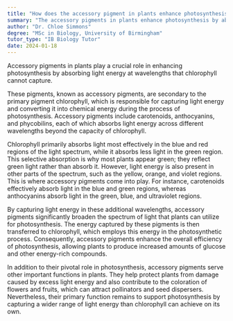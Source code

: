 ```yaml
---
title: "How does the accessory pigment in plants enhance photosynthesis?"
summary: "The accessory pigments in plants enhance photosynthesis by absorbing light energy in wavelengths that chlorophyll cannot."
author: "Dr. Chloe Simmons"
degree: "MSc in Biology, University of Birmingham"
tutor_type: "IB Biology Tutor"
date: 2024-01-18
---
```


Accessory pigments in plants play a crucial role in enhancing photosynthesis by absorbing light energy at wavelengths that chlorophyll cannot capture.

These pigments, known as accessory pigments, are secondary to the primary pigment chlorophyll, which is responsible for capturing light energy and converting it into chemical energy during the process of photosynthesis. Accessory pigments include carotenoids, anthocyanins, and phycobilins, each of which absorbs light energy across different wavelengths beyond the capacity of chlorophyll.

Chlorophyll primarily absorbs light most effectively in the blue and red regions of the light spectrum, while it absorbs less light in the green region. This selective absorption is why most plants appear green; they reflect green light rather than absorb it. However, light energy is also present in other parts of the spectrum, such as the yellow, orange, and violet regions. This is where accessory pigments come into play. For instance, carotenoids effectively absorb light in the blue and green regions, whereas anthocyanins absorb light in the green, blue, and ultraviolet regions.

By capturing light energy in these additional wavelengths, accessory pigments significantly broaden the spectrum of light that plants can utilize for photosynthesis. The energy captured by these pigments is then transferred to chlorophyll, which employs this energy in the photosynthetic process. Consequently, accessory pigments enhance the overall efficiency of photosynthesis, allowing plants to produce increased amounts of glucose and other energy-rich compounds.

In addition to their pivotal role in photosynthesis, accessory pigments serve other important functions in plants. They help protect plants from damage caused by excess light energy and also contribute to the coloration of flowers and fruits, which can attract pollinators and seed dispersers. Nevertheless, their primary function remains to support photosynthesis by capturing a wider range of light energy than chlorophyll can achieve on its own.
    